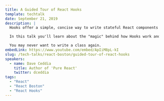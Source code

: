 ```yaml
---
title: A Guided Tour of React Hooks
template: techtalk
date: September 21, 2019
description: |
  Hooks offer a simple, concise way to write stateful React components without classes.

  In this talk you'll learn about the "magic" behind how Hooks work and get to see a few examples of them in action. We'll cover the big four: useState, useEffect, useReducer, and useContext, plus how to write your very own custom hooks.

  You may never want to write a class again.
embedLink: https://www.youtube.com/embed/ApIiM8pL-kI
slug: /tech-talks/react-boston/guided-tour-of-react-hooks
speakers:
  - name: Dave Ceddia
    title: Author of 'Pure React'
    twitter: dceddia
tags:
  - "React"
  - "React Boston"
  - "React Hooks"
---
```

